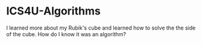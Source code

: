 # ICS4U-Algorithms

I learned more about my Rubik's cube and learned how to solve the the side of the cube.
How do I know it was an algorithm?
